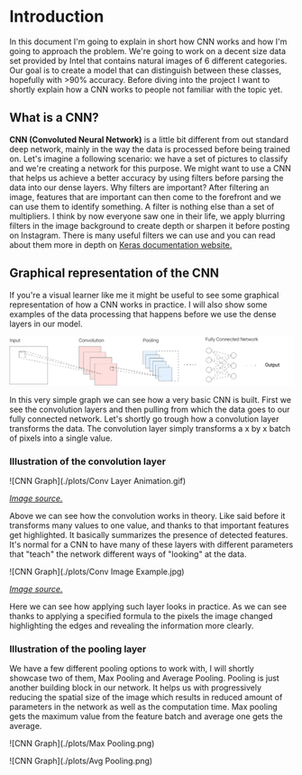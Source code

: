 # Introduction

In this document I'm going to explain in short how CNN works and how I'm going to approach the problem. We're going to work on a decent size data set provided by Intel that contains natural images of 6 different categories. Our goal is to create a model that can distinguish between these classes, hopefully with >90% accuracy. Before diving into the project I want to shortly explain how a CNN works to people not familiar with the topic yet.

## What is a CNN?

**CNN (Convoluted Neural Network)** is a little bit different from out standard deep network, mainly in the way the data is processed before being trained on. Let's imagine a following scenario: we have a set of pictures to classify and we're creating a network for this purpose. We might want to use a CNN that helps us achieve a better accuracy by using filters before parsing the data into our dense layers. Why filters are important? After filtering an image, features that are important can then come to the forefront and we can use them to identify something. A filter is nothing else than a set of multipliers. I think by now everyone saw one in their life, we apply blurring filters in the image background to create depth or sharpen it before posting on Instagram. There is many useful filters we can use and you can read about them more in depth on [Keras documentation website.](https://keras.io/api/layers/)



## Graphical representation of the CNN

If you're a visual learner like me it might be useful to see some graphical representation of how a CNN works in practice. I will also show some examples of the data processing that happens before we use the dense layers in our model. 



![CNN Graph](./plots/CNN.png)





In this very simple graph we can see how a very basic CNN is built. First we see the convolution layers and then pulling from which the data goes to our fully connected network. Let's shortly go trough how a convolution layer transforms the data. The convolution layer simply transforms a x by x batch of pixels into a single value.



### Illustration of the convolution layer

![CNN Graph](./plots/Conv Layer Animation.gif)

[_Image source._](https://eg.bucknell.edu/~cld028/courses/379-FA19/NN/convTF-Walk-Thru.html)

Above we can see how the convolution works in theory. Like said before it transforms many values to one value, and thanks to that important features get highlighted. It basically summarizes the presence of detected features. It's normal for a CNN to have many of these layers with different parameters that "teach" the network different ways of "looking" at the data.



 ![CNN Graph](./plots/Conv Image Example.jpg)



[_Image source._](https://www.pyimagesearch.com/2016/07/25/convolutions-with-opencv-and-python/)

Here we can see how applying such layer looks in practice. As we can see thanks to applying a specified formula to the pixels the image changed highlighting the edges and revealing the information more clearly.



### Illustration of the pooling layer

We have a few different pooling options to work with, I will shortly showcase two of them, Max Pooling and Average Pooling. Pooling is just another building block in our network. It helps us with progressively reducing the spatial size of the image which results in reduced amount of parameters in the network as well as the computation time. Max pooling gets the maximum value from the feature batch and average one gets the average.





![CNN Graph](./plots/Max Pooling.png)



![CNN Graph](./plots/Avg Pooling.png)